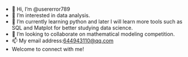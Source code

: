 - 👋 Hi, I’m @usererror789
- 👀 I’m interested in data analysis.
- 🌱 I’m currently learning python and later I will learn more tools such as SQL and Matplot for better studying data science.
- 💞️ I’m looking to collaborate on mathematical modeling competition.
- 📫 My  email address:644943110@qq.com
- Welcome to connect with me!

<!---
usererror789/usererror789 is a ✨ special ✨ repository because its `README.md` (this file) appears on your GitHub profile.
You can click the Preview link to take a look at your changes.
--->
